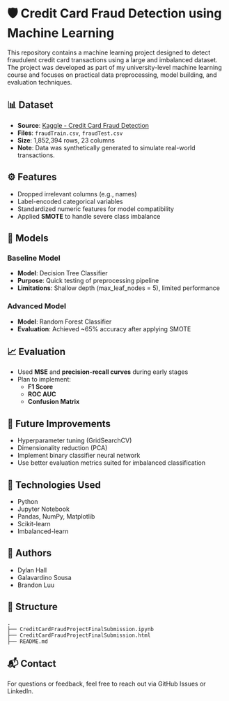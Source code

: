 # 🛡️ Credit Card Fraud Detection using Machine Learning

This repository contains a machine learning project designed to detect fraudulent credit card transactions using a large and imbalanced dataset. The project was developed as part of my university-level machine learning course and focuses on practical data preprocessing, model building, and evaluation techniques.

## 📊 Dataset

- **Source**: [Kaggle - Credit Card Fraud Detection](https://www.kaggle.com/datasets/kartik2112/fraud-detection)
- **Files**: `fraudTrain.csv`, `fraudTest.csv`
- **Size**: 1,852,394 rows, 23 columns
- **Note**: Data was synthetically generated to simulate real-world transactions.

## ⚙️ Features

- Dropped irrelevant columns (e.g., names)
- Label-encoded categorical variables
- Standardized numeric features for model compatibility
- Applied **SMOTE** to handle severe class imbalance

## 🤖 Models

### Baseline Model
- **Model**: Decision Tree Classifier
- **Purpose**: Quick testing of preprocessing pipeline
- **Limitations**: Shallow depth (max_leaf_nodes = 5), limited performance

### Advanced Model
- **Model**: Random Forest Classifier
- **Evaluation**: Achieved ~65% accuracy after applying SMOTE

## 📈 Evaluation

- Used **MSE** and **precision-recall curves** during early stages
- Plan to implement:
  - **F1 Score**
  - **ROC AUC**
  - **Confusion Matrix**

## 🚀 Future Improvements

- Hyperparameter tuning (GridSearchCV)
- Dimensionality reduction (PCA)
- Implement binary classifier neural network
- Use better evaluation metrics suited for imbalanced classification

## 🧪 Technologies Used

- Python
- Jupyter Notebook
- Pandas, NumPy, Matplotlib
- Scikit-learn
- Imbalanced-learn

## 📝 Authors

- Dylan Hall  
- Galavardino Sousa  
- Brandon Luu

## 📂 Structure

```
.
├── CreditCardFraudProjectFinalSubmission.ipynb
├── CreditCardFraudProjectFinalSubmission.html
├── README.md
```

## 📬 Contact

For questions or feedback, feel free to reach out via GitHub Issues or LinkedIn.
